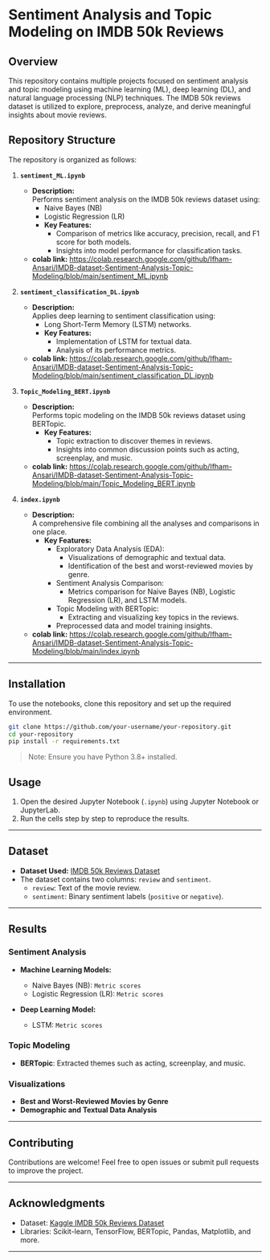 
# Sentiment Analysis and Topic Modeling on IMDB 50k Reviews

## Overview

This repository contains multiple projects focused on sentiment analysis and topic modeling using machine learning (ML), deep learning (DL), and natural language processing (NLP) techniques. The IMDB 50k reviews dataset is utilized to explore, preprocess, analyze, and derive meaningful insights about movie reviews.

## Repository Structure

The repository is organized as follows:

1. **`sentiment_ML.ipynb`**  
   - **Description:**  
     Performs sentiment analysis on the IMDB 50k reviews dataset using:  
       - Naive Bayes (NB)  
       - Logistic Regression (LR)  
     - **Key Features:**  
       - Comparison of metrics like accuracy, precision, recall, and F1 score for both models.  
       - Insights into model performance for classification tasks.
   - **colab link:** https://colab.research.google.com/github/Ifham-Ansari/IMDB-dataset-Sentiment-Analysis-Topic-Modeling/blob/main/sentiment_ML.ipynb

2. **`sentiment_classification_DL.ipynb`**  
   - **Description:**  
     Applies deep learning to sentiment classification using:  
       - Long Short-Term Memory (LSTM) networks.  
     - **Key Features:**  
       - Implementation of LSTM for textual data.  
       - Analysis of its performance metrics.  
    - **colab link:** https://colab.research.google.com/github/Ifham-Ansari/IMDB-dataset-Sentiment-Analysis-Topic-Modeling/blob/main/sentiment_classification_DL.ipynb
      
3. **`Topic_Modeling_BERT.ipynb`**  
   - **Description:**  
     Performs topic modeling on the IMDB 50k reviews dataset using BERTopic.  
     - **Key Features:**  
       - Topic extraction to discover themes in reviews.  
       - Insights into common discussion points such as acting, screenplay, and music.
   - **colab link:** https://colab.research.google.com/github/Ifham-Ansari/IMDB-dataset-Sentiment-Analysis-Topic-Modeling/blob/main/Topic_Modeling_BERT.ipynb  

4. **`index.ipynb`**  
   - **Description:**  
     A comprehensive file combining all the analyses and comparisons in one place.  
     - **Key Features:**  
       - Exploratory Data Analysis (EDA):  
         - Visualizations of demographic and textual data.  
         - Identification of the best and worst-reviewed movies by genre.  
       - Sentiment Analysis Comparison:  
         - Metrics comparison for Naive Bayes (NB), Logistic Regression (LR), and LSTM models.  
       - Topic Modeling with BERTopic:  
         - Extracting and visualizing key topics in the reviews.  
       - Preprocessed data and model training insights.
   - **colab link:** https://colab.research.google.com/github/Ifham-Ansari/IMDB-dataset-Sentiment-Analysis-Topic-Modeling/blob/main/index.ipynb

---

## Installation

To use the notebooks, clone this repository and set up the required environment.

```bash
git clone https://github.com/your-username/your-repository.git
cd your-repository
pip install -r requirements.txt
```

> Note: Ensure you have Python 3.8+ installed.

## Usage

1. Open the desired Jupyter Notebook (`.ipynb`) using Jupyter Notebook or JupyterLab.
2. Run the cells step by step to reproduce the results.

---

## Dataset

- **Dataset Used:** [IMDB 50k Reviews Dataset](https://www.kaggle.com/datasets/lakshmi25npathi/imdb-dataset-of-50k-movie-reviews)  
- The dataset contains two columns: `review` and `sentiment`.  
  - `review`: Text of the movie review.  
  - `sentiment`: Binary sentiment labels (`positive` or `negative`).  

---

## Results

### Sentiment Analysis

- **Machine Learning Models:**  
  - Naive Bayes (NB): `Metric scores`  
  - Logistic Regression (LR): `Metric scores`  

- **Deep Learning Model:**  
  - LSTM: `Metric scores`  

### Topic Modeling

- **BERTopic**: Extracted themes such as acting, screenplay, and music.

### Visualizations

- **Best and Worst-Reviewed Movies by Genre**  
- **Demographic and Textual Data Analysis**

---

## Contributing

Contributions are welcome! Feel free to open issues or submit pull requests to improve the project.

---

## Acknowledgments

- Dataset: [Kaggle IMDB 50k Reviews Dataset](https://www.kaggle.com/datasets/lakshmi25npathi/imdb-dataset-of-50k-movie-reviews)
- Libraries: Scikit-learn, TensorFlow, BERTopic, Pandas, Matplotlib, and more.

---

